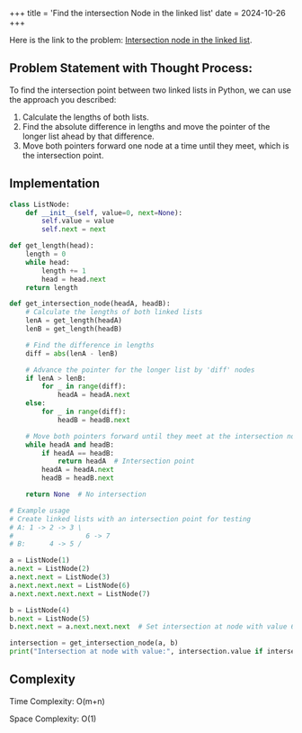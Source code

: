 +++
title = 'Find the intersection Node in the linked list'
date = 2024-10-26
+++


Here is the link to the problem: [Intersection node in the linked list](https://www.youtube.com/watch?v=ds35KU7a6nM&list=PLk6CEY9XxSICJ0XSI7fbQFiEpDHISJxqT&index=4).

## Problem Statement with Thought Process:

To find the intersection point between two linked lists in Python, we can use the approach you described:

1. Calculate the lengths of both lists.
2. Find the absolute difference in lengths and move the pointer of the longer list ahead by that difference.
3. Move both pointers forward one node at a time until they meet, which is the intersection point.


## Implementation
```python
class ListNode:
    def __init__(self, value=0, next=None):
        self.value = value
        self.next = next

def get_length(head):
    length = 0
    while head:
        length += 1
        head = head.next
    return length

def get_intersection_node(headA, headB):
    # Calculate the lengths of both linked lists
    lenA = get_length(headA)
    lenB = get_length(headB)

    # Find the difference in lengths
    diff = abs(lenA - lenB)

    # Advance the pointer for the longer list by 'diff' nodes
    if lenA > lenB:
        for _ in range(diff):
            headA = headA.next
    else:
        for _ in range(diff):
            headB = headB.next

    # Move both pointers forward until they meet at the intersection node
    while headA and headB:
        if headA == headB:
            return headA  # Intersection point
        headA = headA.next
        headB = headB.next

    return None  # No intersection

# Example usage
# Create linked lists with an intersection point for testing
# A: 1 -> 2 -> 3 \
#                  6 -> 7
# B:      4 -> 5 /

a = ListNode(1)
a.next = ListNode(2)
a.next.next = ListNode(3)
a.next.next.next = ListNode(6)
a.next.next.next.next = ListNode(7)

b = ListNode(4)
b.next = ListNode(5)
b.next.next = a.next.next.next  # Set intersection at node with value 6

intersection = get_intersection_node(a, b)
print("Intersection at node with value:", intersection.value if intersection else "No intersection")

```

## Complexity

Time Complexity: O(m+n) 

Space Complexity: O(1)
